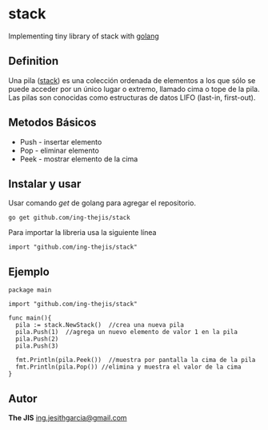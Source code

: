 # stack
Implementing tiny library of stack with [golang](https://golang.org/)

## Definition
Una pila ([stack](https://es.wikipedia.org/wiki/Pila_(inform%C3%A1tica))) es una colección ordenada de elementos a los que sólo se puede acceder por un único lugar o extremo, llamado cima o tope de la pila. Las pilas son conocidas como estructuras de datos LIFO (last-in, first-out).

## Metodos Básicos
* Push - insertar elemento
* Pop - eliminar elemento
* Peek - mostrar elemento de la cima 

## Instalar y usar 
Usar comando *get* de golang para agregar el repositorio.
```golang
go get github.com/ing-thejis/stack
```
Para importar la libreria usa la siguiente línea

```golang
import "github.com/ing-thejis/stack"
```

## Ejemplo
```golang
package main

import "github.com/ing-thejis/stack"

func main(){
  pila := stack.NewStack()  //crea una nueva pila
  pila.Push(1)  //agrega un nuevo elemento de valor 1 en la pila
  pila.Push(2)
  pila.Push(3)
  
  fmt.Println(pila.Peek())  //muestra por pantalla la cima de la pila
  fmt.Println(pila.Pop()) //elimina y muestra el valor de la cima
}
``` 
## Autor
**The JIS** <ing.jesithgarcia@gmail.com>
